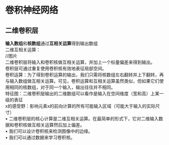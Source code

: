 # 卷积神经⽹络
## 二维卷积层
**输入数组**和**核数组**通过**互相关运算**得到输出数组  
二维互相关运算：  
//图片  
⼆维卷积层将输⼊和卷积核做互相关运算，并加上⼀个标量偏差来得到输出。    
卷积层可通过重复使⽤卷积核有效地表征局部空间。    
卷积运算：为了得到卷积运算的输出，我们只需将核数组左右翻转并上下翻转，再与输⼊数组做互相关运算。可⻅，卷积运算和互相关运算虽然类似，但如果它们使⽤相同的核数组，对于同⼀个输⼊，输出往往并不相同。    
特征图：⼆维卷积层输出的⼆维数组可以看作是输⼊在空间维度（宽和⾼）上某⼀级的表征    
x的感受野：影响元素x的前向计算的所有可能输⼊区域（可能⼤于输⼊的实际尺⼨）  
• ⼆维卷积层的核⼼计算是⼆维互相关运算。在最简单的形式下，它对⼆维输⼊数据和卷积核做互相关运算然后加上偏差。  
• 我们可以设计卷积核来检测图像中的边缘。  
• 我们可以通过数据来学习卷积核。  
